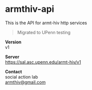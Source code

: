 # armthiv-api

This is the API for armt-hiv http services

> Migrated to UPenn testing

**Version**<br>
v1

**Server**<br>
https://sal.asc.upenn.edu/armt-hiv/v1

**Contact**<br>
social action lab<br>
armthiv@gmail.com
